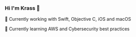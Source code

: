 ### Hi I'm Krass 👋

🔭  Currently working with Swift, Objective C, iOS and macOS

🌱  Currently learning AWS and Cybersecurity best practices
